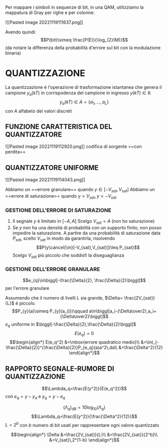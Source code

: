 Per mappare i simboli in sequenze di bit, in una QAM, utilizziamo la mappatura di Gray per righe e per colonne:

![[Pasted image 20221119111637.png]]

Avendo quindi:
$$P(bit)\simeq \frac{P(E)}{\log_{2}(M)}$$
(da notare la differenza della probabilità d'errore sul bit con la modulazione binaria)

# QUANTIZZAZIONE

La quantizzazione è l'operazione di trasformazione istantanea che genera il campione $y_{a}(kT)$ in corrispodenza del campione in ingresso $y(kT)\in\mathbb{R}$
$$y_{a}(kT)\in A=\{a_{1},\dots,a_{L}\}$$
con $A$ alfabeto dei valori discreti

## FUNZIONE CARATTERISTICA DEL QUANTIZZATORE

![[Pasted image 20221119112920.png]]
codifica di sorgente ==con perdita==

## QUANTIZZATORE UNIFORME

![[Pasted image 20221119114043.png]]

Abbiamo un ==errore granulare== quando $y\in[-V_{sat},V_{sat}]$
Abbiamo un ==errore di saturazione== quando $y>V_{sat},\,y<-V_{sat}$

### GESTIONE DELL'ERRORE DI SATURAZIONE
1) Il segnale $y$ è limitato in $[-A,A]$
   Scelgo $V_{sat}=A$ (non ho saturazione)
2) Se $y$ non ha una densità di probabilità con un supporto finito, non posso impedire la saturazione.
   A partire da una probabilità di saturazione data $P_{sat}$, scelto $V_{sat}$ in modo da garantirla, risolvendo $$P(y\cancel{\in}[-V_{sat},V_{sat}])\leq P_{sat}$$
   Scelgo $V_{sat}$ più piccolo che soddisfi la diseguaglianza

### GESTIONE DELL'ERRORE GRANULARE
$$e_{q}\in\biggl[-\frac{\Delta}{2}, \frac{\Delta}{2}\biggl]$$
per l'errore granulare

Assumendo che il numero di livelli L sia grande, $\Delta= \frac{2V_{sat}}{L}$ è piccolo.
$$P_{y}(a)\simeq P_{y}(a_{i})\qquad a\in\biggl[a_i-{\Delta\over2},a_i+{\Delta\over2}\biggl]$$
$e_q$ uniforme in $\biggl[-\frac{\Delta}{2},\frac{\Delta}{2}\biggl]$
$$E(e_q)=0$$
$$\begin{align*}
E(e_q^2)
&=\mbox{errore quadratico medio}\\
&=\int_{-\frac{\Delta}{2}}^{\frac{\Delta}{2}}P_{e_q}(a)a^2\,da\\
&=\frac{\Delta^2}{12}
\end{align*}$$

## RAPPORTO SEGNALE-RUMORE DI QUANTIZZAZIONE
$$\Lambda_q=\frac{E(y^2)}{E(e_q^2)}$$
con $e_q=y-y_a$ e $y_q=y-e_q$

$$(\Lambda_q)_{dB}=10\log_{10}(\Lambda_q)$$
$$\Lambda_q=\frac{E(y^2)}{\frac{\Delta^2}{12}}$$
$L=2^b$ con $b$ numero di bit usati per rappresentare ogni valore quantizzato

$$\begin{align*}
\Delta
&=\frac{2V_{sat}}{L}\\
&=\frac{2V_{sat}}{2^b}\\
&=V_{sat}\,2^{1-b}
\end{align*}$$